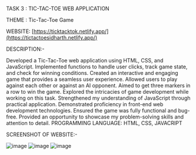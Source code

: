TASK 3 : TIC-TAC-TOE WEB APPLICATION

THEME : Tic-Tac-Toe Game

WEBSITE: [https://ticktacktok.netlify.app/](https://tictactoesidharth.netlify.app/)

DESCRIPTION:-

Developed a Tic-Tac-Toe web application using HTML, CSS, and JavaScript.
Implemented functions to handle user clicks, track game state, and check for winning conditions.
Created an interactive and engaging game that provides a seamless user experience.
Allowed users to play against each other or against an AI opponent.
Aimed to get three markers in a row to win the game.
Explored the intricacies of game development while working on this task.
Strengthened my understanding of JavaScript through practical application.
Demonstrated proficiency in front-end web development technologies.
Ensured the game was fully functional and bug-free.
Provided an opportunity to showcase my problem-solving skills and attention to detail.
PROGRAMMING LANGUAGE: HTML, CSS, JAVACRIPT

SCREENSHOT OF WEBSITE:-

![image](https://github.com/user-attachments/assets/69c53b08-b4be-42cb-9753-5982471d5d30)
![image](https://github.com/user-attachments/assets/79b4bdac-09d7-4f6c-a7ad-cd47acea777c)
![image](https://github.com/user-attachments/assets/1399d1ee-9f1f-41b8-b09e-3ad0cafe8bf6)


